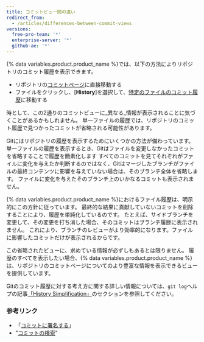 ```yaml
---
title: コミットビュー間の違い
redirect_from:
  - /articles/differences-between-commit-views
versions:
  free-pro-team: '*'
  enterprise-server: '*'
  github-ae: '*'
---
```


{% data variables.product.product_name %}では、以下の方法によりリポジトリのコミット履歴を表示できます。

- リポジトリの[コミットページ](https://github.com/mozilla/rust/commits/master)に直接移動する
- ファイルをクリックし、[**History**]を選択して、[特定のファイルのコミット履歴](https://github.com/mozilla/rust/commits/master/README.md)に移動する

時として、この2通りのコミットビューに_異なる_情報が表示されることに気づくことがあるかもしれません。 単一ファイルの履歴では、リポジトリのコミット履歴で見つかったコミットが省略される可能性があります。

Gitにはリポジトリの履歴を表示するためにいくつかの方法が備わっています。 単一ファイルの履歴を表示するとき、Gitはファイルを変更しなかったコミットを省略することで履歴を簡素化します すべてのコミットを見てそれぞれがファイルに変化を与えたか判断するのではなく、Gitはマージしたブランチがファイルの最終コンテンツに影響を与えていない場合は、そのブランチ全体を省略します。 ファイルに変化を与えたそのブランチ上のいかなるコミットも表示されません。

{% data variables.product.product_name %}におけるファイル履歴は、明示的にこの方針に従っています。 最終的な結果に貢献していないコミットを削除することにより、履歴を単純化しているのです。 たとえば、サイドブランチを変更して、その変更を打ち消した場合、そのコミットはブランチ履歴に表示されません。 これにより、ブランチのレビューがより効率的になります。ファイルに影響したコミットだけが表示されるからです。

この省略されたビューに、求めている情報が必ずしもあるとは限りません。 履歴のすべてを表示したい場合、{% data variables.product.product_name %}は、リポジトリのコミットページについてのより豊富な情報を表示できるビューを提供しています。

Gitのコミット履歴に対する考え方に関する詳しい情報については、`git log`ヘルプの記事[「History Simplification」](https://git-scm.com/docs/git-log#_history_simplification)のセクションを参照してください。

### 参考リンク

- 「[コミットに署名する](/articles/signing-commits)」
- "[コミットの検索](/articles/searching-commits)"
